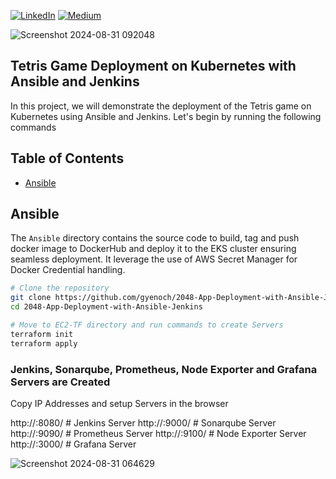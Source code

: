 [![LinkedIn](https://img.shields.io/badge/Connect%20with%20me%20on-LinkedIn-blue.svg)](https://www.linkedin.com/in/gyenoch/)
[![Medium](https://img.shields.io/badge/Medium-12100E?style=for-the-badge&logo=medium&logoColor=white)](https://medium.com/@www.gyenoch)

![Screenshot 2024-08-31 092048](https://github.com/user-attachments/assets/8487ba3a-d031-4ad7-a8c6-38b830096147)

## Tetris Game Deployment on Kubernetes with Ansible and Jenkins
In this project, we will demonstrate the deployment of the Tetris game on Kubernetes using Ansible and Jenkins. Let's begin by running the following commands

## Table of Contents
- [Ansible](#Ansible)

## Ansible
The `Ansible` directory contains the source code to build, tag and push docker image to DockerHub and deploy it to the EKS cluster ensuring seamless deployment. It leverage the use of AWS Secret Manager for Docker Credential handling.

```bash
# Clone the repository
git clone https://github.com/gyenoch/2048-App-Deployment-with-Ansible-Jenkins.git
cd 2048-App-Deployment-with-Ansible-Jenkins
```

```bash
# Move to EC2-TF directory and run commands to create Servers
terraform init
terraform apply
```
### Jenkins, Sonarqube, Prometheus, Node Exporter and Grafana Servers are Created
Copy IP Addresses and setup Servers in the browser

http://<IP-Address>:8080/  # Jenkins Server
http://<IP-Address>:9000/  # Sonarqube Server
http://<IP-Address>:9090/  # Prometheus Server
http://<IP-Address>:9100/  # Node Exporter Server
http://<IP-Address>:3000/  # Grafana Server

![Screenshot 2024-08-31 064629](https://github.com/user-attachments/assets/8da19939-f613-4664-accf-10915006b9a7)
